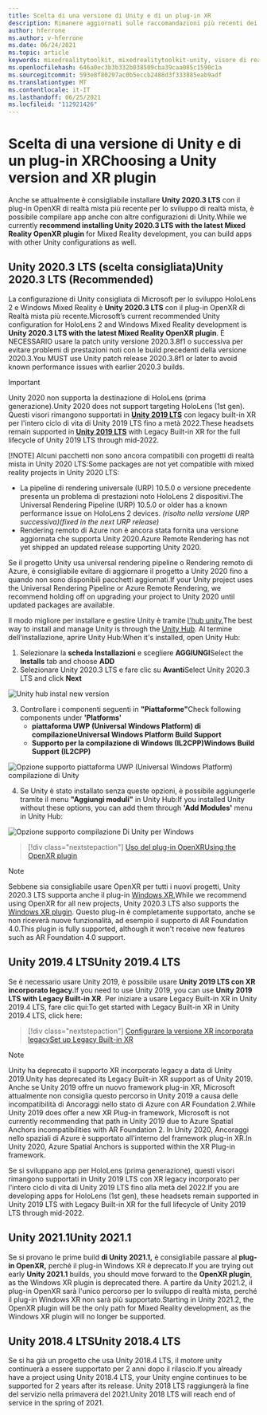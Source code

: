 ```yaml
---
title: Scelta di una versione di Unity e di un plug-in XR
description: Rimanere aggiornati sulle raccomandazioni più recenti dei plug-in Unity e XR per lo sviluppo di applicazioni HoloLens.
author: hferrone
ms.author: v-hferrone
ms.date: 06/24/2021
ms.topic: article
keywords: mixedrealitytoolkit, mixedrealitytoolkit-unity, visore di realtà mista, visore windows mixed reality, visore per realtà virtuale, unity
ms.openlocfilehash: 646a0ec3b3b332b038509cba39caa085c1590c1a
ms.sourcegitcommit: 593e8f80297ac0b5eccb2488d3f333885eab9adf
ms.translationtype: MT
ms.contentlocale: it-IT
ms.lasthandoff: 06/25/2021
ms.locfileid: "112921426"
---
```

# <a name="choosing-a-unity-version-and-xr-plugin"></a><span data-ttu-id="0cb78-104">Scelta di una versione di Unity e di un plug-in XR</span><span class="sxs-lookup"><span data-stu-id="0cb78-104">Choosing a Unity version and XR plugin</span></span>

<span data-ttu-id="0cb78-105">Anche se attualmente è consigliabile installare **Unity 2020.3 LTS** con il plug-in OpenXR di realtà mista più recente per lo sviluppo di realtà mista, è possibile compilare app anche con altre configurazioni di Unity.</span><span class="sxs-lookup"><span data-stu-id="0cb78-105">While we currently **recommend installing Unity 2020.3 LTS with the latest Mixed Reality OpenXR plugin** for Mixed Reality development, you can build apps with other Unity configurations as well.</span></span>

## <a name="unity-20203-lts-recommended"></a><span data-ttu-id="0cb78-106">Unity 2020.3 LTS (scelta consigliata)</span><span class="sxs-lookup"><span data-stu-id="0cb78-106">Unity 2020.3 LTS (Recommended)</span></span>

<span data-ttu-id="0cb78-107">La configurazione di Unity consigliata di Microsoft per lo sviluppo HoloLens 2 e Windows Mixed Reality è **Unity 2020.3 LTS** con il plug-in OpenXR di Realtà mista più recente.</span><span class="sxs-lookup"><span data-stu-id="0cb78-107">Microsoft’s current recommended Unity configuration for HoloLens 2 and Windows Mixed Reality development is **Unity 2020.3 LTS with the latest Mixed Reality OpenXR plugin**.</span></span> <span data-ttu-id="0cb78-108">È NECESSARIO usare la patch unity versione 2020.3.8f1 o successiva per evitare problemi di prestazioni noti con le build precedenti della versione 2020.3.</span><span class="sxs-lookup"><span data-stu-id="0cb78-108">You MUST use Unity patch release 2020.3.8f1 or later to avoid known performance issues with earlier 2020.3 builds.</span></span>

> [!IMPORTANT]
> <span data-ttu-id="0cb78-109">Unity 2020 non supporta la destinazione di HoloLens (prima generazione).</span><span class="sxs-lookup"><span data-stu-id="0cb78-109">Unity 2020 does not support targeting HoloLens (1st gen).</span></span> <span data-ttu-id="0cb78-110">Questi visori rimangono supportati in **[Unity 2019 LTS](#unity-20194-lts)** con legacy built-in XR per l'intero ciclo di vita di Unity 2019 LTS fino a metà 2022.</span><span class="sxs-lookup"><span data-stu-id="0cb78-110">These headsets remain supported in **[Unity 2019 LTS](#unity-20194-lts)** with Legacy Built-in XR for the full lifecycle of Unity 2019 LTS through mid-2022.</span></span>
>
> [!NOTE]
> <span data-ttu-id="0cb78-111">Alcuni pacchetti non sono ancora compatibili con progetti di realtà mista in Unity 2020 LTS:</span><span class="sxs-lookup"><span data-stu-id="0cb78-111">Some packages are not yet compatible with mixed reality projects in Unity 2020 LTS:</span></span>
> 
> * <span data-ttu-id="0cb78-112">La pipeline di rendering universale (URP) 10.5.0 o versione precedente presenta un problema di prestazioni noto HoloLens 2 dispositivi.</span><span class="sxs-lookup"><span data-stu-id="0cb78-112">The Universal Rendering Pipeline (URP) 10.5.0 or older has a known performance issue on HoloLens 2 devices.</span></span> <span data-ttu-id="0cb78-113">_(risolto nella versione URP successiva)_</span><span class="sxs-lookup"><span data-stu-id="0cb78-113">_(fixed in the next URP release)_</span></span>
> * <span data-ttu-id="0cb78-114">Rendering remoto di Azure non è ancora stata fornita una versione aggiornata che supporta Unity 2020.</span><span class="sxs-lookup"><span data-stu-id="0cb78-114">Azure Remote Rendering has not yet shipped an updated release supporting Unity 2020.</span></span>
>
> <span data-ttu-id="0cb78-115">Se il progetto Unity usa universal rendering pipeline o Rendering remoto di Azure, è consigliabile evitare di aggiornare il progetto a Unity 2020 fino a quando non sono disponibili pacchetti aggiornati.</span><span class="sxs-lookup"><span data-stu-id="0cb78-115">If your Unity project uses the Universal Rendering Pipeline or Azure Remote Rendering, we recommend holding off on upgrading your project to Unity 2020 until updated packages are available.</span></span>

<span data-ttu-id="0cb78-116">Il modo migliore per installare e gestire Unity è tramite <a href="https://unity3d.com/get-unity/download" target="_blank">l'hub unity.</a></span><span class="sxs-lookup"><span data-stu-id="0cb78-116">The best way to install and manage Unity is through the <a href="https://unity3d.com/get-unity/download" target="_blank">Unity Hub</a>.</span></span> <span data-ttu-id="0cb78-117">Al termine dell'installazione, aprire Unity Hub:</span><span class="sxs-lookup"><span data-stu-id="0cb78-117">When it's installed, open Unity Hub:</span></span>

1. <span data-ttu-id="0cb78-118">Selezionare la **scheda Installazioni** e scegliere **AGGIUNGI**</span><span class="sxs-lookup"><span data-stu-id="0cb78-118">Select the **Installs** tab and choose **ADD**</span></span>
2. <span data-ttu-id="0cb78-119">Selezionare Unity 2020.3 LTS e fare clic su **Avanti**</span><span class="sxs-lookup"><span data-stu-id="0cb78-119">Select Unity 2020.3 LTS and click **Next**</span></span>

![Unity hub instal new version](images/unity-hub-img-01.png)

3. <span data-ttu-id="0cb78-121">Controllare i componenti seguenti in **"Piattaforme"**</span><span class="sxs-lookup"><span data-stu-id="0cb78-121">Check following components under **'Platforms'**</span></span>
    * <span data-ttu-id="0cb78-122">**piattaforma UWP (Universal Windows Platform) di compilazione**</span><span class="sxs-lookup"><span data-stu-id="0cb78-122">**Universal Windows Platform Build Support**</span></span>
    * <span data-ttu-id="0cb78-123">**Supporto per la compilazione di Windows (IL2CPP)**</span><span class="sxs-lookup"><span data-stu-id="0cb78-123">**Windows Build Support (IL2CPP)**</span></span>

![Opzione supporto piattaforma UWP (Universal Windows Platform) compilazione di Unity](../images/Unity_Install_Option_UWP.png)

4. <span data-ttu-id="0cb78-125">Se Unity è stato installato senza queste opzioni, è possibile aggiungerle tramite il menu **"Aggiungi moduli"** in Unity Hub:</span><span class="sxs-lookup"><span data-stu-id="0cb78-125">If you installed Unity without these options, you can add them through **'Add Modules'** menu in Unity Hub:</span></span>

![Opzione supporto compilazione Di Unity per Windows](../images/Unity_Install_Option_UWP2.png)

> [!div class="nextstepaction"]
> [<span data-ttu-id="0cb78-127">Uso del plug-in OpenXR</span><span class="sxs-lookup"><span data-stu-id="0cb78-127">Using the OpenXR plugin</span></span>](/windows/mixed-reality/develop/unity/xr-project-setup?tabs=openxr)

> [!NOTE]
> <span data-ttu-id="0cb78-128">Sebbene sia consigliabile usare OpenXR per tutti i nuovi progetti, Unity 2020.3 LTS supporta anche il plug-in [Windows XR.](/windows/mixed-reality/develop/unity/xr-project-setup?tabs=windowsxr)</span><span class="sxs-lookup"><span data-stu-id="0cb78-128">While we recommend using OpenXR for all new projects, Unity 2020.3 LTS also supports the [Windows XR plugin](/windows/mixed-reality/develop/unity/xr-project-setup?tabs=windowsxr).</span></span> <span data-ttu-id="0cb78-129">Questo plug-in è completamente supportato, anche se non riceverà nuove funzionalità, ad esempio il supporto di AR Foundation 4.0.</span><span class="sxs-lookup"><span data-stu-id="0cb78-129">This plugin is fully supported, although it won't receive new features such as AR Foundation 4.0 support.</span></span>

## <a name="unity-20194-lts"></a><span data-ttu-id="0cb78-130">Unity 2019.4 LTS</span><span class="sxs-lookup"><span data-stu-id="0cb78-130">Unity 2019.4 LTS</span></span>

<span data-ttu-id="0cb78-131">Se è necessario usare Unity 2019, è possibile usare **Unity 2019 LTS con XR incorporato legacy.**</span><span class="sxs-lookup"><span data-stu-id="0cb78-131">If you need to use Unity 2019, you can use **Unity 2019 LTS with Legacy Built-in XR**.</span></span> <span data-ttu-id="0cb78-132">Per iniziare a usare Legacy Built-in XR in Unity 2019.4 LTS, fare clic qui:</span><span class="sxs-lookup"><span data-stu-id="0cb78-132">To get started with Legacy Built-in XR in Unity 2019.4 LTS, click here:</span></span>

> [!div class="nextstepaction"]
> [<span data-ttu-id="0cb78-133">Configurare la versione XR incorporata legacy</span><span class="sxs-lookup"><span data-stu-id="0cb78-133">Set up Legacy Built-in XR</span></span>](/windows/mixed-reality/develop/unity/xr-project-setup?tabs=legacy)

> [!NOTE]
> <span data-ttu-id="0cb78-134">Unity ha deprecato il supporto XR incorporato legacy a data di Unity 2019.</span><span class="sxs-lookup"><span data-stu-id="0cb78-134">Unity has deprecated its Legacy Built-in XR support as of Unity 2019.</span></span>  <span data-ttu-id="0cb78-135">Anche se Unity 2019 offre un nuovo framework plug-in XR, Microsoft attualmente non consiglia questo percorso in Unity 2019 a causa delle incompatibilità di Ancoraggi nello stato di Azure con AR Foundation 2.</span><span class="sxs-lookup"><span data-stu-id="0cb78-135">While Unity 2019 does offer a new XR Plug-in framework, Microsoft is not currently recommending that path in Unity 2019 due to Azure Spatial Anchors incompatibilities with AR Foundation 2.</span></span>  <span data-ttu-id="0cb78-136">In Unity 2020, Ancoraggi nello spaziali di Azure è supportato all'interno del framework plug-in XR.</span><span class="sxs-lookup"><span data-stu-id="0cb78-136">In Unity 2020, Azure Spatial Anchors is supported within the XR Plug-in framework.</span></span>

<span data-ttu-id="0cb78-137">Se si sviluppano app per HoloLens (prima generazione), questi visori rimangono supportati in Unity 2019 LTS con XR legacy incorporato per l'intero ciclo di vita di Unity 2019 LTS fino alla metà del 2022.</span><span class="sxs-lookup"><span data-stu-id="0cb78-137">If you are developing apps for HoloLens (1st gen), these headsets remain supported in Unity 2019 LTS with Legacy Built-in XR for the full lifecycle of Unity 2019 LTS through mid-2022.</span></span>

## <a name="unity-20211"></a><span data-ttu-id="0cb78-138">Unity 2021.1</span><span class="sxs-lookup"><span data-stu-id="0cb78-138">Unity 2021.1</span></span>

<span data-ttu-id="0cb78-139">Se si provano le prime build **di Unity 2021.1,** è consigliabile passare al **plug-in OpenXR,** perché il plug-in Windows XR è deprecato.</span><span class="sxs-lookup"><span data-stu-id="0cb78-139">If you are trying out early **Unity 2021.1** builds, you should move forward to the **OpenXR plugin**, as the Windows XR plugin is deprecated there.</span></span>  <span data-ttu-id="0cb78-140">A partire da Unity 2021.2, il plug-in OpenXR sarà l'unico percorso per lo sviluppo di realtà mista, perché il plug-in Windows XR non sarà più supportato.</span><span class="sxs-lookup"><span data-stu-id="0cb78-140">Starting in Unity 2021.2, the OpenXR plugin will be the only path for Mixed Reality development, as the Windows XR plugin will no longer be supported.</span></span>

## <a name="unity-20184-lts"></a><span data-ttu-id="0cb78-141">Unity 2018.4 LTS</span><span class="sxs-lookup"><span data-stu-id="0cb78-141">Unity 2018.4 LTS</span></span>

<span data-ttu-id="0cb78-142">Se si ha già un progetto che usa Unity 2018.4 LTS, il motore unity continuerà a essere supportato per 2 anni dopo il rilascio.</span><span class="sxs-lookup"><span data-stu-id="0cb78-142">If you already have a project using Unity 2018.4 LTS, your Unity engine continues to be supported for 2 years after its release.</span></span>  <span data-ttu-id="0cb78-143">Unity 2018 LTS raggiungerà la fine del servizio nella primavera del 2021.</span><span class="sxs-lookup"><span data-stu-id="0cb78-143">Unity 2018 LTS will reach end of service in the spring of 2021.</span></span>
